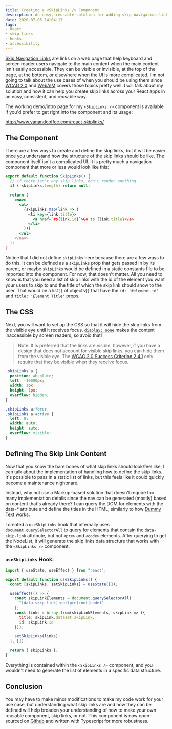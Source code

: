 ```yaml
---
title: Creating a <SkipLinks /> Component
description: An easy, reusable solution for adding skip navigation links to all your React apps
date: 2020-07-05 14:04:17
tags:
- React
- skip links
- hooks
- accessibility
---
```


[Skip Navigation Links](https://www.w3.org/TR/WCAG20-TECHS/G1.html) are links on a web page that help keyboard and screen reader users navigate to the main content when the main content isn't easily accessible. They can be visible or invisible, at the top of the page, at the bottom, or elsewhere when the UI is more complicated. I'm not going to talk about the use cases of when you should be using them since [WCAG 2.0](https://www.w3.org/TR/WCAG20-TECHS/G1.html) and [WebAIM](https://webaim.org/techniques/skipnav/) covers those topics pretty well. I will talk about my solution and how it can help you create skip links across your React apps in an easy, consistent, and reusable way.

The working demo/intro page for my `<SkipLinks />` component is available if you'd prefer to get right into the component and its usage:

http://www.yanandcoffee.com/react-skiplinks/

## The Component
There are a few ways to create and define the skip links, but it will be easier once you understand how the structure of the skip links should be like. The component itself isn't a complicated UI. It is pretty much a navigation component that more or less would look like this:

```jsx
export default function SkipLinks() {
  // if there isn't any skip links, don't render anything
  if (!skipLinks.length) return null;

  return (
    <nav>
      <ul>
        {skipLinks.map(link => (
          <li key={link.title}>
            <a href=`#${link.id}`>Go to {link.title}</a>
          </li>
        ))}
      </ul>
    </nav>
  );
}
```

Notice that I did not define `skipLinks` here because there are a few ways to do this. It can be defined as a `skipLinks` prop that gets passed in by its parent, or maybe `skipLinks` would be defined in a static constants file to be imported into the component. For now, that doesn't matter. All you need to know is that you need a list of skip links with the id of the element you want your users to skip to and the title of which the skip link should show to the user. That would be a list`[]` of objects`{}` that have the `id: '#element-id'` and `title: 'Element Title'` props.

## The CSS
Next, you will want to set up the CSS so that it will hide the skip links from the visible eye until it receives focus. [`display: none`](https://alistapart.com/article/now-you-see-me/) makes the content inaccessible by screen readers, so avoid that!

> Note: It is preferred that the links are visible, however, if you have a design that does not account for visible skip links, you can hide them from the visible eye. The [WCAG 2.0 Success Criterion 2.4.1](https://www.w3.org/TR/2008/REC-WCAG20-20081211/#navigation-mechanisms-skip) only require that they be visible when they receive focus. 

```css
.skipLinks a {
  position: absolute;
  left: -10000px;
  width: 1px;
  height: 1px;
  overflow: hidden;
}

.skipLinks a:focus,
.skipLinks a:active {
  left: 0;
  width: auto;
  height: auto;
  overflow: visible;
}
```

## Defining The Skip Link Content
Now that you know the bare bones of what skip links should look/feel like, I can talk about the implementation of handling how to define the skip links. It's possible to pass in a static list of links, but this feels like it could quickly become a maintenance nightmare. 

Instead, why not use a Markup-based solution that doesn't require too many implementation details since the nav can be generated (mostly) based on content that's already there? I can query the DOM for elements with the data-* attribute and define the titles in the HTML, similarly to how [Dummy Text](http://dummytext.com/) works.

I created a `useSkipLinks` hook that internally uses `document.querySelectorAll` to query for elements that contain the `data-skip-link` attribute, but not `<pre>` and `<code>` elements. After querying to get the NodeList, it will generate the skip links data structure that works with the `<SkipLinks />` component.

### `useSkipLinks` Hook:
```jsx
import { useState, useEffect } from "react";

export default function useSkipLinks() {
  const [skipLinks, setSkipLinks] = useState([]);

  useEffect(() => {
    const skipLinkElements = document.querySelectorAll(
      "[data-skip-link]:not(pre):not(code)"
    );
    const links = Array.from(skipLinkElements, skipLink => ({
      title: skipLink.dataset.skipLink,
      id: skipLink.id
    }));

    setSkipLinks(links);
  }, []);

  return { skipLinks };
}
```

Everything is contained within the `<SkipLinks />` component, and you wouldn't need to generate the list of elements in a specific data structure.

## Conclusion
You may have to make minor modifications to make my code work for your use case, but understanding what skip links are and how they can be defined will help broaden your understanding of how to make your own reusable component, skip links, or not. This component is now open-sourced on [Github](https://github.com/yanandcoffee/react-skiplinks) and written with Typescript for more robustness.